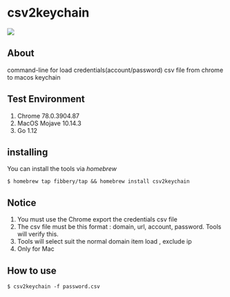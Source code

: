 # csv2keychain
![](https://travis-ci.com/fibbery/csv2keychain.svg?branch=master)
## About
command-line for load credentials(account/password) csv file from chrome to macos keychain

## Test Environment
1. Chrome 78.0.3904.87
2. MacOS Mojave 10.14.3
3. Go 1.12

## installing
You can install the tools via *homebrew*
```shell
$ homebrew tap fibbery/tap && homebrew install csv2keychain
```

## Notice
1. You must use the Chrome export the credentials csv file
2. The csv file must be this format :  domain,  url, account, password.  Tools will verify this.
3. Tools will select suit the normal domain item load , exclude ip 
4. Only for Mac

## How to use
```shell
$ csv2keychain -f password.csv
```


